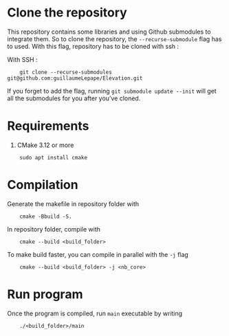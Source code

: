 # Clone the repository

This repository contains some libraries and using Github submodules to integrate them. So to clone the repository, the `--recurse-submodule` flag has to used. With this flag, repository has to be cloned with ssh : 

With SSH :
```shell
    git clone --recurse-submodules git@github.com:guillaumeLepape/Elevation.git
```

If you forget to add the flag, running `git submodule update --init` will get all the submodules for you after you’ve cloned.

# Requirements

1. CMake 3.12 or more
```shell
    sudo apt install cmake 
```

# Compilation

Generate the makefile in repository folder with

```shell
    cmake -Bbuild -S.
```

In repository folder, compile with

```shell
    cmake --build <build_folder>
```

To make build faster, you can compile in parallel with the `-j` flag

```shell
    cmake --build <build_folder> -j <nb_core>
```

# Run program

Once the program is compiled, run `main` executable by writing
```shell
    ./<build_folder>/main
```
